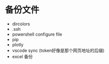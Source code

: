 # 备份文件

+ dircolors
+ .ssh
+ powershell configure file
+ pip
+ plotly
+ vscode sync (token好像是那个网页地址的后缀)
+ excel 备份
